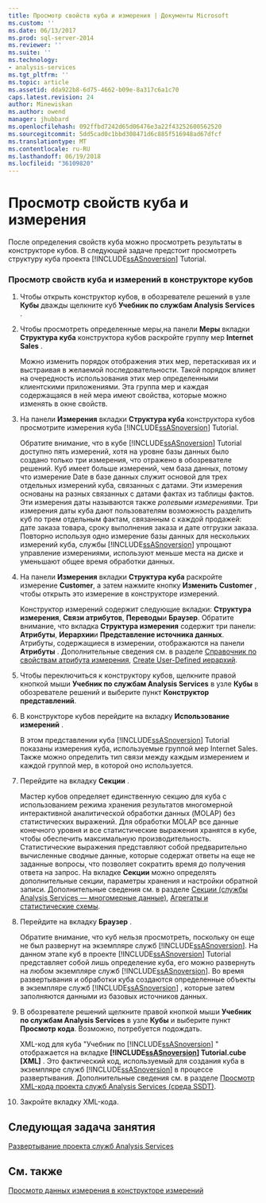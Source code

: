 ```yaml
---
title: Просмотр свойств куба и измерения | Документы Microsoft
ms.custom: ''
ms.date: 06/13/2017
ms.prod: sql-server-2014
ms.reviewer: ''
ms.suite: ''
ms.technology:
- analysis-services
ms.tgt_pltfrm: ''
ms.topic: article
ms.assetid: dda922b8-6d75-4662-b09e-8a317c6a1c70
caps.latest.revision: 24
author: Minewiskan
ms.author: owend
manager: jhubbard
ms.openlocfilehash: 092ffbd7242d65d06476e3a22f43252600562520
ms.sourcegitcommit: 5dd5cad0c1bbd308471d6c885f516948ad67dfcf
ms.translationtype: MT
ms.contentlocale: ru-RU
ms.lasthandoff: 06/19/2018
ms.locfileid: "36109820"
---
```

# <a name="reviewing-cube-and-dimension-properties"></a>Просмотр свойств куба и измерения
  После определения свойств куба можно просмотреть результаты в конструкторе кубов. В следующей задаче предстоит просмотреть структуру куба проекта [!INCLUDE[ssASnoversion](../includes/ssasnoversion-md.md)] Tutorial.  
  
### <a name="to-review-cube-and-dimension-properties-in-cube-designer"></a>Просмотр свойств куба и измерений в конструкторе кубов  
  
1.  Чтобы открыть конструктор кубов, в обозревателе решений в узле **Кубы** дважды щелкните куб **Учебник по службам Analysis Services** .  
  
2.  Чтобы просмотреть определенные меры,на панели **Меры** вкладки **Структура куба** конструктора кубов раскройте группу мер **Internet Sales** .  
  
     Можно изменить порядок отображения этих мер, перетаскивая их и выстраивая в желаемой последовательности. Такой порядок влияет на очередность использования этих мер определенными клиентскими приложениями. Эта группа мер и каждая содержащаяся в ней мера имеют свойства, которые можно изменять в окне свойств.  
  
3.  На панели **Измерения** вкладки **Структура куба** конструктора кубов просмотрите измерения куба [!INCLUDE[ssASnoversion](../includes/ssasnoversion-md.md)] Tutorial.  
  
     Обратите внимание, что в кубе [!INCLUDE[ssASnoversion](../includes/ssasnoversion-md.md)] Tutorial доступно пять измерений, хотя на уровне базы данных было создано только три измерения, что отражено в обозревателе решений. Куб имеет больше измерений, чем база данных, потому что измерение Date в базе данных служит основой для трех отдельных измерений куба, связанных с датами. Эти измерения основаны на разных связанных с датами фактах из таблицы фактов. Эти измерения даты называются также *ролевыми измерениями*. Три измерения даты куба дают пользователям возможность разделить куб по трем отдельным фактам, связанным с каждой продажей: дате заказа товара, сроку выполнения заказа и дате отгрузки заказа. Повторно используя одно измерение базы данных для нескольких измерений куба, службы [!INCLUDE[ssASnoversion](../includes/ssasnoversion-md.md)] упрощают управление измерениями, используют меньше места на диске и уменьшают общее время обработки данных.  
  
4.  На панели **Измерения** вкладки **Структура куба** раскройте измерение **Customer**, а затем нажмите кнопку **Изменить Customer** , чтобы открыть это измерение в конструкторе измерений.  
  
     Конструктор измерений содержит следующие вкладки: **Структура измерения**, **Связи атрибутов**, **Переводы**и **Браузер**. Обратите внимание, что вкладка **Структура измерения** содержит три панели: **Атрибуты**, **Иерархии**и **Представление источника данных**. Атрибуты, содержащиеся в измерении, отображаются на панели **Атрибуты** . Дополнительные сведения см. в разделе [Справочник по свойствам атрибута измерения](multidimensional-models/dimension-attribute-properties-reference.md), [Create User-Defined иерархий](multidimensional-models/user-defined-hierarchies-create.md).  
  
5.  Чтобы переключиться к конструктору кубов, щелкните правой кнопкой мыши **Учебник по службам Analysis Services** в узле **Кубы** в обозревателе решений и выберите пункт **Конструктор представлений**.  
  
6.  В конструкторе кубов перейдите на вкладку **Использование измерений** .  
  
     В этом представлении куба [!INCLUDE[ssASnoversion](../includes/ssasnoversion-md.md)] Tutorial показаны измерения куба, используемые группой мер Internet Sales. Также можно определить тип связи между каждым измерением и каждой группой мер, в которой оно используется.  
  
7.  Перейдите на вкладку **Секции** .  
  
     Мастер кубов определяет единственную секцию для куба с использованием режима хранения результатов многомерной интерактивной аналитической обработки данных (MOLAP) без статистических выражений. Для обработки MOLAP все данные конечного уровня и все статистические выражения хранятся в кубе, чтобы обеспечить максимальную производительность. Статистические выражения представляют собой предварительно вычисленные сводные данные, которые содержат ответы на еще не заданные вопросы, что позволяет сократить время до получения ответа на запрос. На вкладке **Секции** можно определять дополнительные секции, параметры хранения и настройки обратной записи. Дополнительные сведения см. в разделе [Секции (службы Analysis Services — многомерные данные)](multidimensional-models-olap-logical-cube-objects/partitions-analysis-services-multidimensional-data.md), [Агрегаты и статистические схемы](multidimensional-models-olap-logical-cube-objects/aggregations-and-aggregation-designs.md).  
  
8.  Перейдите на вкладку **Браузер** .  
  
     Обратите внимание, что куб нельзя просмотреть, поскольку он еще не был развернут на экземпляре служб [!INCLUDE[ssASnoversion](../includes/ssasnoversion-md.md)]. На данном этапе куб в проекте [!INCLUDE[ssASnoversion](../includes/ssasnoversion-md.md)] Tutorial представляет собой лишь определение куба, его можно развернуть на любом экземпляре служб [!INCLUDE[ssASnoversion](../includes/ssasnoversion-md.md)]. Во время развертывания и обработки куба создаются определенные объекты в экземпляре служб [!INCLUDE[ssASnoversion](../includes/ssasnoversion-md.md)] , которые затем заполняются данными из базовых источников данных.  
  
9. В обозревателе решений щелкните правой кнопкой мыши **Учебник по службам Analysis Services** в узле **Кубы** и выберите пункт **Просмотр кода**. Возможно, потребуется подождать.  
  
     XML-код для куба "Учебник по [!INCLUDE[ssASnoversion](../includes/ssasnoversion-md.md)] " отображается на вкладке **[!INCLUDE[ssASnoversion](../includes/ssasnoversion-md.md)] Tutorial.cube [XML]** . Это фактический код, используемый для создания куба в экземпляре служб [!INCLUDE[ssASnoversion](../includes/ssasnoversion-md.md)] в процессе развертывания. Дополнительные сведения см. в разделе [Просмотр XML-кода проекта служб Analysis Services (среда SSDT)](multidimensional-models/view-the-xml-for-an-analysis-services-project-ssdt.md).  
  
10. Закройте вкладку XML-кода.  
  
## <a name="next-task-in-lesson"></a>Следующая задача занятия  
 [Развертывание проекта служб Analysis Services](lesson-2-5-deploying-an-analysis-services-project.md)  
  
## <a name="see-also"></a>См. также  
 [Просмотр данных измерения в конструкторе измерений](multidimensional-models/database-dimensions-browse-dimension-data-in-dimension-designer.md)  
  
  